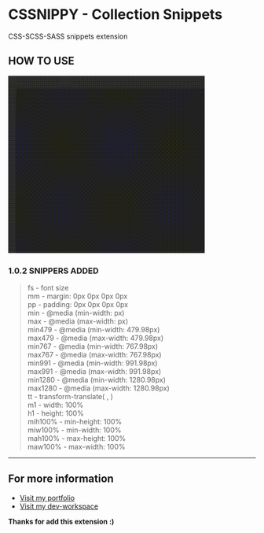 # CSSNIPPY - Collection Snippets

CSS-SCSS-SASS snippets extension

## HOW TO USE

![about](https://raw.githubusercontent.com/papchenko/VSSnippy/main/resources/css.gif)

### 1.0.2 SNIPPERS ADDED

> fs - font size  
> mm - margin: 0px 0px 0px 0px  
> pp - padding: 0px 0px 0px 0px  
> min - @media (min-width: px)  
> max - @media (max-width: px)  
> min479 - @media (min-width: 479.98px)  
> max479 - @media (max-width: 479.98px)  
> min767 - @media (min-width: 767.98px)  
> max767 - @media (max-width: 767.98px)  
> min991 - @media (min-width: 991.98px)  
> max991 - @media (max-width: 991.98px)  
> min1280 - @media (min-width: 1280.98px)  
> max1280 - @media (max-width: 1280.98px)  
> tt - transform-translate( , )  
> m1 - width: 100%  
> h1 - height: 100%  
> mih100% - min-height: 100%  
> miw100% - min-width: 100%  
> mah100% - max-height: 100%  
> maw100% - max-width: 100%  

---

## For more information

- [Visit my portfolio](http://papchenko.com/)
- [Visit my dev-workspace](https://papchenko.dev/)

**Thanks for add this extension :)**
